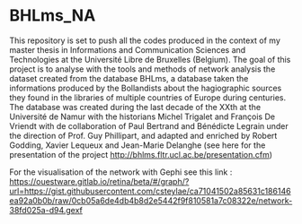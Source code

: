 # BHLms_NA
This repository is set to push all the codes produced in the context of my master thesis in Informations and Communication Sciences and Technologies at the Université Libre de Bruxelles (Belgium). The goal of this project is to analyse with the tools and methods of network analysis the dataset created from the database BHLms, a database taken the informations produced by the Bollandists about the hagiographic sources they found in the libraries of multiple countries of Europe during centuries. The database was created during the last decade of the XXth at the Université de Namur with the historians Michel Trigalet and François De Vriendt with de collaboration of Paul Bertrand and Bénédicte Legrain under the direction of Prof. Guy Phillipart, and adapted and enriched by Robert Godding, Xavier Lequeux and Jean-Marie Delanghe (see here for the presentation of the project http://bhlms.fltr.ucl.ac.be/presentation.cfm)

For the visualisation of the network with Gephi see this link : https://ouestware.gitlab.io/retina/beta/#/graph/?url=https://gist.githubusercontent.com/csteylae/ca71041502a85631c186146ea92a0b0b/raw/0cb05a6de4db4b8d2e5442f9f810581a7c08322e/network-38fd025a-d94.gexf
